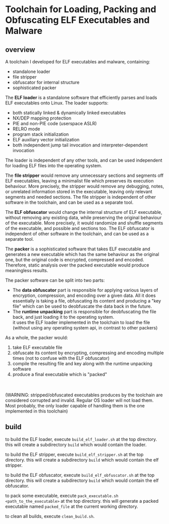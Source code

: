 # Toolchain for Loading, Packing and Obfuscating ELF Executables and Malware

## overview
A toolchain I developed for ELF executables and malware, containing:
* standalone loader
* file stripper
* obfuscator for internal structure
* sophisticated packer


The **ELF loader** is a standalone software that efficiently parses and loads ELF executables onto Linux. The loader supports:
* both statically linked & dynamically linked executables
* NX/DEP mapping protection
* PIE and non-PIE code (userspace ASLR)
* RELRO mode
* program stack initialization
* ELF auxiliary vector initialization
* both independent jump tail invocation and interpreter-dependent invocation

The loader is independent of any other tools, and can be used independent for loading ELF files into the operating system.


The **file stripper** would remove any unnecessary sections and segments off ELF executables, leaving a minimalist file which preserves its execution behaviour.
More precisely, the stripper would remove any debugging, notes, or unrelated information stored in the executable, leaving only relevant segments and needed sections.
The file stripper is independent of other software in the toolchain, and can be used as a separate tool.


The **ELF obfuscator** would change the internal structure of ELF executable, without removing any existing data, while preserving the original behaviour of the executable.
More precisely, it would randomize and shuffle segments of the executable, and possible and sections too.
The ELF obfuscator is independent of other software in the toolchain, and can be used as a separate tool.


The **packer** is a sophisticated software that takes ELF executable and generates a new executable which has the same behaviour as the original one, but the original code is encrypted, compressed and encoded.
Therefore, static analysis over the packed executable would produce meaningless results.

The packer software can be split into two parts:
* The **data obfuscator** part is responsible for applying various layers of encryption, compression, and encoding over a given data.
  All it does essentially is taking a file, obfuscating its content and producing a "key file" which can be used to deobfuscate the data back in the future.
* The **runtime unpacking** part is responsible for deobfuscating the file back, and just loading it to the operating system.\
  it uses the ELF loader implemented in the toolchain to load the file (without using any operating system api, in contrast to other packers)

As a whole, the packer would:
1. take ELF executable file
2. obfuscate its content by encrypting, compressing and encoding multiple times (not to confuse with the ELF obfuscator)
3. compile the resulting file and key along with the runtime unpacking software
4. produce a final executable which is "packed"


<br><br/>
(WARNING: stripped/obfuscated executables produces by the toolchain are considered corrupted and invalid. Regular OS loader will not load them. Most probably, the only loader capable of handling them is the one implemented in this toolchain)

## build
to build the ELF loader, execute `build_elf_loader.sh` at the top directory.
this will create a subdirectory `build` which would contain the loader.

to build the ELF stripper, execute `build_elf_stripper.sh` at the top directory.
this will create a subdirectory `build` which would contain the elf stripper.

to build the ELF obfuscator, execute `build_elf_obfuscator.sh` at the top directory.
this will create a subdirectory `build` which would contain the elf obfuscator.

to pack some executable, execute `pack_executable.sh <path_to_the_executable>` at the top directory.
this will generate a packed executable named `packed_file` at the current working directory.

to clean all builds, execute `clean_build.sh`.
